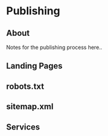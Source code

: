 # Publishing

## About

Notes for the publishing process here.. 

## Landing Pages

## robots.txt

## sitemap.xml

## Services



